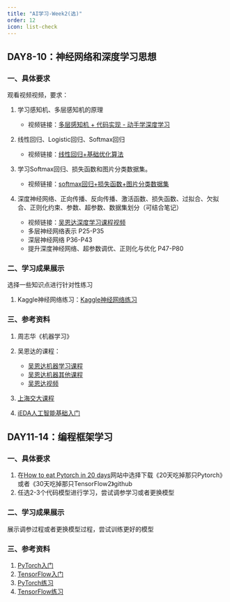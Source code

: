 ```yaml
---
title: "AI学习-Week2(选)"
order: 12
icon: list-check
---
```


## DAY8-10：神经网络和深度学习思想

### 一、具体要求
观看视频视频，要求：
1. 学习感知机、多层感知机的原理
   - 视频链接：[多层感知机 + 代码实现 - 动手学深度学习](https://www.bilibili.com/video/BV1hh411U7gn/?spm_id_from=333.999.0.0)

2. 线性回归、Logistic回归、Softmax回归
   - 视频链接：[线性回归+基础优化算法](https://www.bilibili.com/video/BV1PX4y1g7KC/?spm_id_from=333.999.0.0&vd_source=2ac617c241afd7f9774b0add4e647179)
3. 学习Softmax回归、损失函数和图片分类数据集。
   - 视频链接：[softmax回归+损失函数+图片分类数据集](https://www.bilibili.com/video/BV1K64y1Q7wu/?spm_id_from=333.999.0.0)

4. 深度神经网络、正向传播、反向传播、激活函数、损失函数、过拟合、欠拟合、正则化约束、参数、超参数、数据集划分（可结合笔记）

   - 视频链接：[吴恩达深度学习课程视频](https://www.bilibili.com/video/BV1FT4y1E74V/?spm_id_from=333.337.search-card.all.click)
   - 多层神经网络表示 P25-P35
   - 深层神经网络 P36-P43
   - 提升深度神经网络、超参数调优、正则化与优化 P47-P80


### 二、学习成果展示

选择一些知识点进行针对性练习
1. Kaggle神经网络练习：[Kaggle神经网络练习](https://www.kaggle.com/code)

### 三、参考资料

1. 周志华《机器学习》
2. 吴恩达的课程：
   - [吴恩达机器学习课程](https://study.163.com/course/introduction/1210076550.htm)
   - [吴恩达机器其他课程](https://wangkewujie.com/%E5%90%B4%E6%81%A9%E8%BE%BEai%E5%AD%A6%E4%B9%A0%E8%AF%BE%E7%A8%8B%E5%A4%A7%E5%85%A8/)
   - [吴恩达视频](https://www.bilibili.com/video/BV19B4y1W76i/)
3. [上海交大课程](https://space.bilibili.com/95975441/channel/seriesdetail?sid=1586092)

4. [iEDA人工智能基础入门](https://space.bilibili.com/1189298533/channel/seriesdetail?sid=3565340)


## DAY11-14：编程框架学习

### 一、具体要求
1. 在[How to eat Pytorch in 20 days](https://jackiexiao.github.io/eat_pytorch_in_20_days/)网站中选择下载《20天吃掉那只Pytorch》或者《30天吃掉那只TensorFlow2》github
2. 任选2-3个代码模型进行学习，尝试调参学习或者更换模型

### 二、学习成果展示

展示调参过程或者更换模型过程，尝试训练更好的模型


### 三、参考资料
1. [PyTorch入门](https://www.bilibili.com/video/BV1hE411t7RN/?from=search&seid=1911856662818066104&spm_id_from=333.337.0.0)
2. [TensorFlow入门](https://tensorflow.google.cn/tutorials?hl=zh-cn)
3. [PyTorch练习](https://github.com/pytorch/tutorials)
4. [TensorFlow练习](https://github.com/tensorflow/models)
